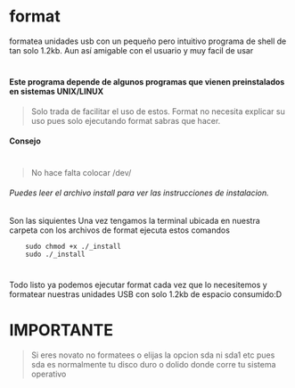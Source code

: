 # format
formatea unidades usb con un pequeño pero intuitivo programa de shell de tan solo 1.2kb. Aun así amigable con el usuario y muy facil de usar



#
#### Este programa depende de algunos programas que vienen preinstalados en sistemas UNIX/LINUX 
> Solo trada de facilitar el uso de estos. 
> Format no necesita explicar su uso pues solo ejecutando format sabras que hacer. 

#### Consejo


#

> No hace falta colocar /dev/

###### Puedes leer el archivo install para ver las instrucciones de instalacion.
Son las siquientes 
Una vez tengamos la terminal ubicada en nuestra carpeta con los archivos de format
ejecuta estos comandos

```Shell
    sudo chmod +x ./_install
    sudo ./_install 
```

#
Todo listo ya podemos ejecutar format cada vez que lo necesitemos y formatear nuestras unidades USB con solo 1.2kb de espacio consumido:D

# IMPORTANTE
> Si eres novato no formatees o elijas la opcion sda ni sda1 etc pues sda es normalmente 
>tu disco duro o dolido donde corre tu sistema operativo
